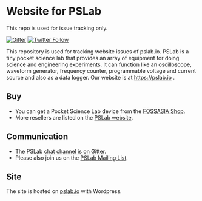 # Website for PSLab

This repo is used for issue tracking only.

[![Gitter](https://badges.gitter.im/fossasia/pslab.svg)](https://gitter.im/fossasia/pslab?utm_source=badge&utm_medium=badge&utm_campaign=pr-badge)
[![Twitter Follow](https://img.shields.io/twitter/follow/pslabio.svg?style=social&label=Follow&maxAge=2592000?style=flat-square)](https://twitter.com/pslabio)

This repository is used for tracking website issues of pslab.io. PSLab is a tiny pocket science lab that provides an array of equipment for doing science and engineering experiments. It can function like an oscilloscope, waveform generator, frequency counter, programmable voltage and current source and also as a data logger. Our website is at https://pslab.io .  

## Buy

* You can get a Pocket Science Lab device from the [FOSSASIA Shop](https://fossasia.com).
* More resellers are listed on the [PSLab website](https://pslab.io/shop/).

## Communication

* The PSLab [chat channel is on Gitter](https://gitter.im/fossasia/pslab).
* Please also join us on the [PSLab Mailing List](https://groups.google.com/forum/#!forum/pslab-fossasia).

## Site

The site is hosted on [pslab.io](http://pslab.io) with Wordpress.


